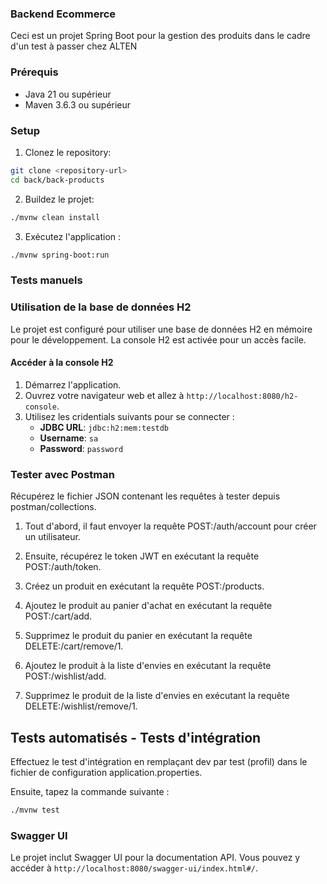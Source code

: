 ### Backend Ecommerce

Ceci est un projet Spring Boot pour la gestion des produits dans le cadre d'un test à passer chez ALTEN

### Prérequis

- Java 21 ou supérieur 
- Maven 3.6.3 ou supérieur

### Setup

1. Clonez le repository:

```sh
git clone <repository-url>
cd back/back-products
```

2. Buildez le projet:

```sh
./mvnw clean install
```

3. Exécutez l'application :

```sh
./mvnw spring-boot:run
```
### Tests manuels

### Utilisation de la base de données H2

Le projet est configuré pour utiliser une base de données H2 en mémoire pour le développement. La console H2 est activée pour un accès facile.

#### Accéder à la console H2

1. Démarrez l'application.
2. Ouvrez votre navigateur web et allez à `http://localhost:8080/h2-console`.
3. Utilisez les cridentials suivants pour se connecter :
   - **JDBC URL**: `jdbc:h2:mem:testdb`
   - **Username**: `sa`
   - **Password**: `password`

### Tester avec Postman

Récupérez le fichier JSON contenant les requêtes à tester depuis postman/collections.

1. Tout d'abord, il faut envoyer la requête POST:/auth/account pour créer un utilisateur.

2. Ensuite, récupérez le token JWT en exécutant la requête POST:/auth/token.

3. Créez un produit en exécutant la requête POST:/products.

4. Ajoutez le produit au panier d'achat en exécutant la requête POST:/cart/add.

5. Supprimez le produit du panier en exécutant la requête DELETE:/cart/remove/1.

6. Ajoutez le produit à la liste d'envies en exécutant la requête POST:/wishlist/add.

7. Supprimez le produit de la liste d'envies en exécutant la requête DELETE:/wishlist/remove/1.


## Tests automatisés - Tests d'intégration

Effectuez le test d'intégration en remplaçant dev par test (profil) dans le fichier de configuration application.properties.

Ensuite, tapez la commande suivante :

```sh
./mvnw test

```


### Swagger UI

Le projet inclut Swagger UI pour la documentation API. Vous pouvez y accéder à `http://localhost:8080/swagger-ui/index.html#/`.